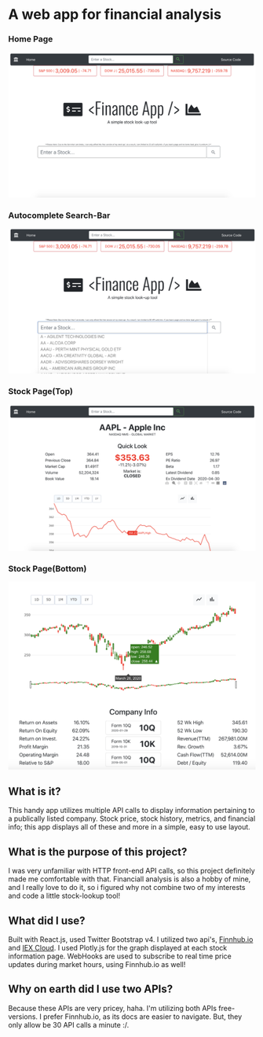 # A web app for financial analysis
### Home Page
![](frontend/images/gal_1.png)
### Autocomplete Search-Bar
![](frontend/images/gal_2.png)
### Stock Page(Top)
![](frontend/images/gal_3.png)
### Stock Page(Bottom)
![](frontend/images/gal_4.png)
## What is it?
This handy app utilizes multiple API calls to display information pertaining to a publically listed company. Stock price, stock history, metrics, and financial info; this app displays all of these and more in a simple, easy to use layout.
## What is the purpose of this project?
I was very unfamiliar with HTTP front-end API calls, so this project definitely made me comfortable with that. Financiall analysis is also a hobby of mine, and I really love to do it, so i figured why not combine two of my interests and code a little stock-lookup tool!
## What did I use?
Built with React.js, used Twitter Bootstrap v4. I utilized two api's, [Finnhub.io](https://www.finnhub.io) and [IEX Cloud](https://www.iexcloud.io). I used Plotly.js for the graph displayed at each stock information page. WebHooks are used to subscribe to real time price updates during market hours, using Finnhub.io as well!
## Why on earth did I use two APIs?
Because these APIs are very pricey, haha. I'm utilizing both APIs free-versions. I prefer Finnhub.io, as its docs are easier to navigate. But, they only allow be 30 API calls a minute :/.
